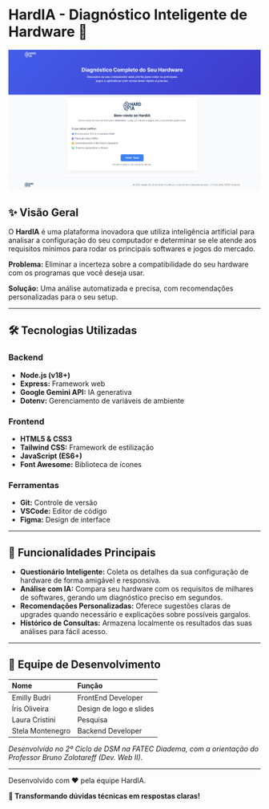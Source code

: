 # HardIA - Diagnóstico Inteligente de Hardware 🚀

<p align="center">
  <img src="https://github.com/EmillyBudriBognar/HardIA/blob/main/public/assets/banner-hardia.png" alt="Banner do HardIA" width="600"/>
</p>

## ✨ Visão Geral

O **HardIA** é uma plataforma inovadora que utiliza inteligência artificial para analisar a configuração do seu computador e determinar se ele atende aos requisitos mínimos para rodar os principais softwares e jogos do mercado.

**Problema:** Eliminar a incerteza sobre a compatibilidade do seu hardware com os programas que você deseja usar.

**Solução:** Uma análise automatizada e precisa, com recomendações personalizadas para o seu setup.

---

## 🛠 Tecnologias Utilizadas

### Backend
* **Node.js (v18+)**
* **Express:** Framework web
* **Google Gemini API:** IA generativa
* **Dotenv:** Gerenciamento de variáveis de ambiente

### Frontend
* **HTML5 & CSS3**
* **Tailwind CSS:** Framework de estilização
* **JavaScript (ES6+)**
* **Font Awesome:** Biblioteca de ícones

### Ferramentas
* **Git:** Controle de versão
* **VSCode:** Editor de código
* **Figma:** Design de interface

---

## 🎯 Funcionalidades Principais

* **Questionário Inteligente:** Coleta os detalhes da sua configuração de hardware de forma amigável e responsiva.
* **Análise com IA:** Compara seu hardware com os requisitos de milhares de softwares, gerando um diagnóstico preciso em segundos.
* **Recomendações Personalizadas:** Oferece sugestões claras de upgrades quando necessário e explicações sobre possíveis gargalos.
* **Histórico de Consultas:** Armazena localmente os resultados das suas análises para fácil acesso.

---

## 👥 Equipe de Desenvolvimento

| Nome | Função |
| :--- | :--- |
| Emilly Budri | FrontEnd Developer |
| Íris Oliveira | Design de logo e slides |
| Laura Cristini | Pesquisa |
| Stela Montenegro | Backend Developer |

*Desenvolvido no 2º Ciclo de DSM na FATEC Diadema, com a orientação do Professor Bruno Zolotareff (Dev. Web II).*

---

Desenvolvido com ❤️ pela equipe HardIA.

**🚀 Transformando dúvidas técnicas em respostas claras!**

